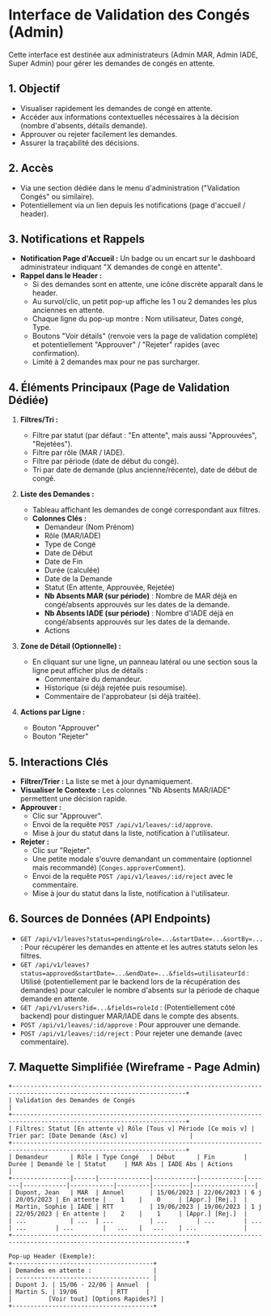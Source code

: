 # Interface de Validation des Congés (Admin)

Cette interface est destinée aux administrateurs (Admin MAR, Admin IADE, Super Admin) pour gérer les demandes de congés en attente.

## 1. Objectif

- Visualiser rapidement les demandes de congé en attente.
- Accéder aux informations contextuelles nécessaires à la décision (nombre d'absents, détails demande).
- Approuver ou rejeter facilement les demandes.
- Assurer la traçabilité des décisions.

## 2. Accès

- Via une section dédiée dans le menu d'administration ("Validation Congés" ou similaire).
- Potentiellement via un lien depuis les notifications (page d'accueil / header).

## 3. Notifications et Rappels

- **Notification Page d'Accueil :** Un badge ou un encart sur le dashboard administrateur indiquant "X demandes de congé en attente".
- **Rappel dans le Header :**
    - Si des demandes sont en attente, une icône discrète apparaît dans le header.
    - Au survol/clic, un petit pop-up affiche les 1 ou 2 demandes les plus anciennes en attente.
    - Chaque ligne du pop-up montre : Nom utilisateur, Dates congé, Type.
    - Boutons "Voir détails" (renvoie vers la page de validation complète) et potentiellement "Approuver" / "Rejeter" rapides (avec confirmation).
    - Limité à 2 demandes max pour ne pas surcharger.

## 4. Éléments Principaux (Page de Validation Dédiée)

1.  **Filtres/Tri :**
    *   Filtre par statut (par défaut : "En attente", mais aussi "Approuvées", "Rejetées").
    *   Filtre par rôle (MAR / IADE).
    *   Filtre par période (date de début du congé).
    *   Tri par date de demande (plus ancienne/récente), date de début de congé.

2.  **Liste des Demandes :**
    *   Tableau affichant les demandes de congé correspondant aux filtres.
    *   **Colonnes Clés :**
        *   Demandeur (Nom Prénom)
        *   Rôle (MAR/IADE)
        *   Type de Congé
        *   Date de Début
        *   Date de Fin
        *   Durée (calculée)
        *   Date de la Demande
        *   Statut (En attente, Approuvée, Rejetée)
        *   **Nb Absents MAR (sur période)** : Nombre de MAR déjà en congé/absents approuvés sur les dates de la demande.
        *   **Nb Absents IADE (sur période)** : Nombre d'IADE déjà en congé/absents approuvés sur les dates de la demande.
        *   Actions

3.  **Zone de Détail (Optionnelle) :**
    *   En cliquant sur une ligne, un panneau latéral ou une section sous la ligne peut afficher plus de détails :
        *   Commentaire du demandeur.
        *   Historique (si déjà rejetée puis resoumise).
        *   Commentaire de l'approbateur (si déjà traitée).

4.  **Actions par Ligne :**
    *   Bouton "Approuver"
    *   Bouton "Rejeter"

## 5. Interactions Clés

- **Filtrer/Trier :** La liste se met à jour dynamiquement.
- **Visualiser le Contexte :** Les colonnes "Nb Absents MAR/IADE" permettent une décision rapide.
- **Approuver :**
    - Clic sur "Approuver".
    - Envoi de la requête `POST /api/v1/leaves/:id/approve`.
    - Mise à jour du statut dans la liste, notification à l'utilisateur.
- **Rejeter :**
    - Clic sur "Rejeter".
    - Une petite modale s'ouvre demandant un commentaire (optionnel mais recommandé) (`Conges.approverComment`).
    - Envoi de la requête `POST /api/v1/leaves/:id/reject` avec le commentaire.
    - Mise à jour du statut dans la liste, notification à l'utilisateur.

## 6. Sources de Données (API Endpoints)

- `GET /api/v1/leaves?status=pending&role=...&startDate=...&sortBy=...` : Pour récupérer les demandes en attente et les autres statuts selon les filtres.
- `GET /api/v1/leaves?status=approved&startDate=...&endDate=...&fields=utilisateurId` : Utilisé (potentiellement par le backend lors de la récupération des demandes) pour calculer le nombre d'absents sur la période de chaque demande en attente.
- `GET /api/v1/users?id=...&fields=roleId` : (Potentiellement côté backend) pour distinguer MAR/IADE dans le compte des absents.
- `POST /api/v1/leaves/:id/approve` : Pour approuver une demande.
- `POST /api/v1/leaves/:id/reject` : Pour rejeter une demande (avec commentaire).

## 7. Maquette Simplifiée (Wireframe - Page Admin)

```
+----------------------------------------------------------------------------------------------------------------------+
| Validation des Demandes de Congés                                                                                    |
+----------------------------------------------------------------------------------------------------------------------+
| Filtres: Statut [En attente v] Rôle [Tous v] Période [Ce mois v] | Trier par: [Date Demande (Asc) v]                 |
+----------------------------------------------------------------------------------------------------------------------+
| Demandeur      | Rôle | Type Congé   | Début      | Fin        | Durée | Demandé le | Statut     | MAR Abs | IADE Abs | Actions         |
+----------------|------|--------------|------------|------------|-------|------------|------------|---------|----------|-----------------|
| Dupont, Jean   | MAR  | Annuel       | 15/06/2023 | 22/06/2023 | 6 j   | 20/05/2023 | En attente |    1    |    0     | [Appr.] [Rej.]  |
| Martin, Sophie | IADE | RTT          | 19/06/2023 | 19/06/2023 | 1 j   | 22/05/2023 | En attente |    2    |    1     | [Appr.] [Rej.]  |
| ...            | ...  | ...          | ...        | ...        | ...   | ...        | ...        |   ...   |   ...    | ...             |
+----------------------------------------------------------------------------------------------------------------------+

Pop-up Header (Exemple):
+---------------------------------------+
| Demandes en attente :                 |
| ------------------------------------- |
| Dupont J. | 15/06 - 22/06 | Annuel  |
| Martin S. | 19/06         | RTT     |
|          [Voir tout] [Options Rapides?] |
+---------------------------------------+
``` 